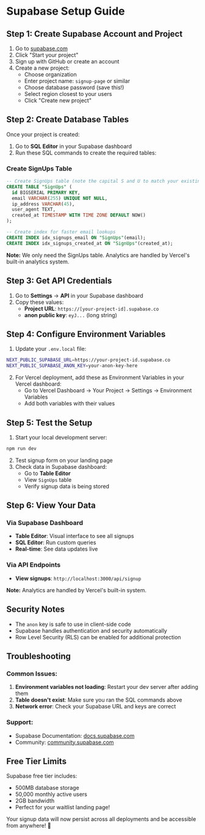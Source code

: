 # Supabase Setup Guide

## Step 1: Create Supabase Account and Project

1. Go to [supabase.com](https://supabase.com)
2. Click "Start your project"
3. Sign up with GitHub or create an account
4. Create a new project:
   - Choose organization
   - Enter project name: `signup-page` or similar
   - Choose database password (save this!)
   - Select region closest to your users
   - Click "Create new project"

## Step 2: Create Database Tables

Once your project is created:

1. Go to **SQL Editor** in your Supabase dashboard
2. Run these SQL commands to create the required tables:

### Create SignUps Table
```sql
-- Create SignUps table (note the capital S and U to match your existing table)
CREATE TABLE "SignUps" (
  id BIGSERIAL PRIMARY KEY,
  email VARCHAR(255) UNIQUE NOT NULL,
  ip_address VARCHAR(45),
  user_agent TEXT,
  created_at TIMESTAMP WITH TIME ZONE DEFAULT NOW()
);

-- Create index for faster email lookups
CREATE INDEX idx_signups_email ON "SignUps"(email);
CREATE INDEX idx_signups_created_at ON "SignUps"(created_at);
```

**Note:** We only need the SignUps table. Analytics are handled by Vercel's built-in analytics system.

## Step 3: Get API Credentials

1. Go to **Settings** → **API** in your Supabase dashboard
2. Copy these values:
   - **Project URL**: `https://[your-project-id].supabase.co`
   - **anon public key**: `eyJ...` (long string)

## Step 4: Configure Environment Variables

1. Update your `.env.local` file:
```bash
NEXT_PUBLIC_SUPABASE_URL=https://your-project-id.supabase.co
NEXT_PUBLIC_SUPABASE_ANON_KEY=your-anon-key-here
```

2. For Vercel deployment, add these as Environment Variables in your Vercel dashboard:
   - Go to Vercel Dashboard → Your Project → Settings → Environment Variables
   - Add both variables with their values

## Step 5: Test the Setup

1. Start your local development server:
```bash
npm run dev
```

2. Test signup form on your landing page
3. Check data in Supabase dashboard:
   - Go to **Table Editor**
   - View `SignUps` table
   - Verify signup data is being stored

## Step 6: View Your Data

### Via Supabase Dashboard
- **Table Editor**: Visual interface to see all signups
- **SQL Editor**: Run custom queries
- **Real-time**: See data updates live

### Via API Endpoints
- **View signups**: `http://localhost:3000/api/signup`

**Note:** Analytics are handled by Vercel's built-in system.

## Security Notes

- The `anon` key is safe to use in client-side code
- Supabase handles authentication and security automatically
- Row Level Security (RLS) can be enabled for additional protection

## Troubleshooting

### Common Issues:
1. **Environment variables not loading**: Restart your dev server after adding them
2. **Table doesn't exist**: Make sure you ran the SQL commands above
3. **Network error**: Check your Supabase URL and keys are correct

### Support:
- Supabase Documentation: [docs.supabase.com](https://docs.supabase.com)
- Community: [community.supabase.com](https://community.supabase.com)

## Free Tier Limits

Supabase free tier includes:
- 500MB database storage
- 50,000 monthly active users
- 2GB bandwidth
- Perfect for your waitlist landing page!

Your signup data will now persist across all deployments and be accessible from anywhere! 🚀